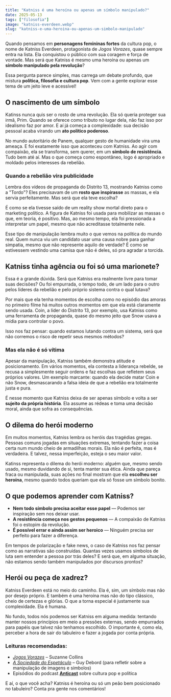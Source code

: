 ```yaml
---
title: "Katniss é uma heroína ou apenas um símbolo manipulado?"
date: 2025-05-13
tags: ["filosofia"]
image: "katniss-everdeen.webp"
slug: "katniss-e-uma-heroina-ou-apenas-um-simbolo-manipulado"
---
```


Quando pensamos em **personagens femininas fortes** da cultura pop, o nome de Katniss Everdeen, protagonista de _Jogos Vorazes_, quase sempre entra na lista. Ela conquistou o público com sua coragem e força de vontade. Mas será que Katniss é mesmo uma heroína ou apenas um **símbolo manipulado pela revolução**?

Essa pergunta parece simples, mas carrega um debate profundo, que mistura **política, filosofia e cultura pop**. Vem com a gente explorar esse tema de um jeito leve e acessível!

## O nascimento de um símbolo

Katinss nunca quis ser o rosto de uma revolução. Ela só queria proteger sua irmã, Prim. Quando se oferece como tributo no lugar dela, não faz isso por idealismo faz por amor. E aí já começa a complexidade: sua decisão pessoal acaba virando um **ato político poderoso**.

No mundo autoritário de Panem, qualquer gesto de humanidade vira uma ameaça. E foi exatamente isso que aconteceu com Katniss. Ao agir com compaixão, ela se transforma, sem querer, em um **símbolo de resistência**. Tudo bem até aí. Mas o que começa como espontâneo, logo é apropriado e moldado pelos interesses da rebelião.

### Quando a rebelião vira publicidade

Lembra dos vídeos de propaganda do Distrito 13, mostrando Katniss como a "Tordo"? Eles precisavam de um **rosto que inspirasse** as massas, e ela servia perfeitamente. Mas será que ela teve escolha?

É como se ela tivesse saído de um reality show mortal direto para o marketing político. A figura de Katniss foi usada para mobilizar as massas o que, em teoria, é positivo. Mas, ao mesmo tempo, ela foi pressionada a interpretar um papel, mesmo que não acreditasse totalmente nele.

Esse tipo de manipulação lembra muito o que vemos na política do mundo real. Quem nunca viu um candidato usar uma causa nobre para ganhar simpatia, mesmo que não represente aquilo de verdade? É como se estivessem vestindo uma camisa que não é deles, só pra agradar a torcida.

## Katniss tinha agência ou foi só uma marionete?

Essa é a grande dúvida. Será que Katniss era realmente livre para tomar suas decisões? Ou foi empurrada, o tempo todo, de um lado para o outro pelos líderes da rebelião e pelo próprio sistema contra o qual lutava?

Por mais que ela tenha momentos de escolha como no episódio das amoras no primeiro filme há muitos outros momentos em que ela está claramente sendo usada. Coin, a líder do Distrito 13, por exemplo, usa Katniss como uma ferramenta de propaganda, quase do mesmo jeito que Snow usava a mídia para controlar o povo.

Isso nos faz pensar: quando estamos lutando contra um sistema, será que não corremos o risco de repetir seus mesmos métodos?

### Mas ela não é só vítima

Apesar da manipulação, Katniss também demonstra atitude e posicionamento. Em vários momentos, ela contesta a liderança rebelde, se recusa a simplesmente seguir ordens e faz escolhas que refletem seus próprios valores. Um exemplo marcante: quando ela decide matar Coin e não Snow, desmascarando a falsa ideia de que a rebelião era totalmente justa e pura.

É nesse momento que Katniss deixa de ser apenas símbolo e volta a ser **sujeito da própria história**. Ela assume as rédeas e toma uma decisão moral, ainda que sofra as consequências.

## O dilema do herói moderno

Em muitos momentos, Katniss lembra os heróis das tragédias gregas. Pessoas comuns jogadas em situações extremas, tentando fazer a coisa certa num mundo cheio de armadilhas morais. Ela não é perfeita, mas é verdadeira. E talvez, nessa imperfeição, esteja o seu maior valor.

Katinss representa o dilema do herói moderno: alguém que, mesmo sendo usado, mesmo duvidando de si, tenta manter sua ética. Ainda que pareça fraca ou manipulada, suas ações no final mostram que ela **escolheu ser heroína**, mesmo quando todos queriam que ela só fosse um símbolo bonito.

## O que podemos aprender com Katniss?

*   **Nem todo símbolo precisa aceitar esse papel** — Podemos ser inspiração sem nos deixar usar.
*   **A resistência começa nos gestos pequenos** — A compaixão de Katniss foi o estopim da revolução.
*   **É possível errar e ainda assim ser heroico** — Ninguém precisa ser perfeito para fazer a diferença.

Em tempos de polarização e fake news, o caso de Katniss nos faz pensar como as narrativas são construídas. Quantas vezes usamos símbolos de luta sem entender a pessoa por trás deles? E será que, em alguma situação, não estamos sendo também manipulados por discursos prontos?

## Herói ou peça de xadrez?

Katniss Everdeen está no meio do caminho. Ela é, sim, um símbolo mas não por desejo próprio. E também é uma heroína mas não do tipo clássico, cheio de certezas e glórias. O que a torna especial é justamente sua complexidade. Ela é humana.

No fundo, todos nós podemos ser Katniss em alguma medida: tentando manter nossos princípios em meio a pressões externas, sendo empurrados para papéis que talvez não tenhamos escolhido. O importante é, como ela, perceber a hora de sair do tabuleiro e fazer a jogada por conta própria.

### Leituras recomendadas:

*   _[Jogos Vorazes](https://amzn.to/4d5lxS8)_ – Suzanne Collins
*   _[A Sociedade do Espetáculo](https://amzn.to/4iUZZZN)_ – Guy Debord (para refletir sobre a manipulação de imagens e símbolos)
*   Episódios do podcast **[Anticast](https://open.spotify.com/show/40IuG6Qs0lwYntanTQbpDJ)** sobre cultura pop e política

E aí, o que você acha? Katniss é heroína ou só um peão bem posicionado no tabuleiro? Conta pra gente nos comentários!